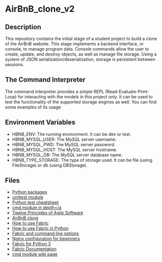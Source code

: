 # AirBnB_clone_v2

## Description
This repository contains the initial stage of a student project to build a clone of the AirBnB website. This stage implements a backend interface, or console, to manage program data. Console commands allow the user to create, update, and destroy objects, as well as manage file storage. Using a system of JSON serialization/deserialization, storage is persistent between sessions.

## The Command Interpreter
The command interpreter provides a simple REPL (Read-Evaluate-Print-Loop) for interacting with the models in this project only. It can be used to test the functionality of the supported storage engines as well. You can find some examples of its usage

## Environment Variables
* HBNB_ENV: The running environment. It can be dev or test.
* HBNB_MYSQL_USER: The MySQL server username.
* HBNB_MYSQL_PWD: The MySQL server password.
* HBNB_MYSQL_HOST: The MySQL server hostname.
* HBNB_MYSQL_DB: The MySQL server database name.
* HBNB_TYPE_STORAGE: The type of storage used. It can be file (using FileStorage) or db (using DBStorage).
## Files
* <a href="https://docs.python.org/3.4/tutorial/modules.html#packages">Python packages</a>
* <a href="https://docs.python.org/3.8/library/unittest.html#module-unittest">unittest module</a>
* <a href="https://www.pythonsheets.com/notes/python-tests.html">Python test cheatsheet</a>
* <a href="http://pymotw.com/2/cmd/">cmd module in depth</a
* <a href="http://agilemanifesto.org/principles.html"> Twelve Principles of Agile Software</a>
* <a href="https://www.airbnb.com/">AirBnB clone</a>
* <a href="https://www.digitalocean.com/community/tutorials/how-to-use-fabric-to-automate-administration-tasks-and-deployments">How to use Fabric</a>
* <a href="https://www.pythonforbeginners.com/systems-programming/how-to-use-fabric-in-python">How to use Fabric in Python</a>
* <a href="https://docs.fabfile.org/en/1.13/usage/fab.html">Fabric and command line options</a>
* <a href="http://nginx.org/en/docs/beginners_guide.html">Nginx configuration for beginners</a>
* <a href="https://www.fabfile.org/">Fabric for Python 3</a>
* <a href="https://github.com/mathiasertl/fabric">Fabric Documentation</a>
* <a href="https://wiki.python.org/moin/CmdModule">cmd module wiki page</a>
